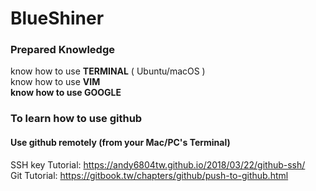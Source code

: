 # BlueShiner  


### Prepared Knowledge  

know how to use **TERMINAL** ( Ubuntu/macOS )  
know how to use **VIM**  
**know how to use GOOGLE**  



### To learn how to use github  

#### Use github remotely (from your Mac/PC's Terminal)  

SSH key Tutorial: https://andy6804tw.github.io/2018/03/22/github-ssh/  
Git Tutorial: https://gitbook.tw/chapters/github/push-to-github.html  


